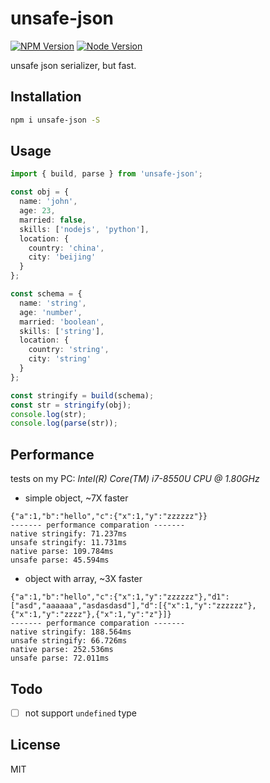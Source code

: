 # unsafe-json

[![NPM Version][npm-image]][npm-url]
[![Node Version][node-image]][node-url]

unsafe json serializer, but fast.

## Installation

```bash
npm i unsafe-json -S
```

## Usage

```typescript
import { build, parse } from 'unsafe-json';

const obj = {
  name: 'john',
  age: 23,
  married: false,
  skills: ['nodejs', 'python'],
  location: {
    country: 'china',
    city: 'beijing'
  }
};

const schema = {
  name: 'string',
  age: 'number',
  married: 'boolean',
  skills: ['string'],
  location: {
    country: 'string',
    city: 'string'
  }
};

const stringify = build(schema);
const str = stringify(obj);
console.log(str);
console.log(parse(str));
```

## Performance

tests on my PC: _Intel(R) Core(TM) i7-8550U CPU @ 1.80GHz_

- simple object, ~7X faster

```
{"a":1,"b":"hello","c":{"x":1,"y":"zzzzzz"}}
------- performance comparation -------
native stringify: 71.237ms
unsafe stringify: 11.731ms
native parse: 109.784ms
unsafe parse: 45.594ms
```

- object with array, ~3X faster

```
{"a":1,"b":"hello","c":{"x":1,"y":"zzzzzz"},"d1":["asd","aaaaaa","asdasdasd"],"d":[{"x":1,"y":"zzzzzz"},{"x":1,"y":"zzzz"},{"x":1,"y":"z"}]}
------- performance comparation -------
native stringify: 188.564ms
unsafe stringify: 66.726ms
native parse: 252.536ms
unsafe parse: 72.011ms
```

## Todo

- [ ] not support `undefined` type

## License

MIT

[npm-image]: https://img.shields.io/npm/v/unsafe-json.svg
[npm-url]: https://www.npmjs.com/package/unsafe-json
[node-image]: https://img.shields.io/badge/node.js-%3E=8-brightgreen.svg
[node-url]: https://nodejs.org/download/
